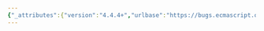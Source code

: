 ```yaml
---
{"_attributes":{"version":"4.4.4+","urlbase":"https://bugs.ecmascript.org/","maintainer":"dherman@mozilla.com"},"bug":{"bug_id":3567,"creation_ts":"2015-01-17 05:55:00 -0800","short_desc":"6.1.7.2 Object Internal Methods and Internal Slot, paragraph after Table 6: Typos: method, methods","delta_ts":"2015-02-02 18:38:56 -0800","product":"Draft for 6th Edition","component":"editorial issue","version":"Rev 31: January 15, 2015 Draft","rep_platform":"All","op_sys":"All","bug_status":"RESOLVED","resolution":"FIXED","priority":"Normal","bug_severity":"minor","everconfirmed":true,"reporter":{"uid":"claude.pache","name":"Claude Pache"},"assigned_to":{"uid":"allen","name":"Allen Wirfs-Brock"},"long_desc":[{"commentid":11522,"comment_count":0,"who":{"uid":"claude.pache","name":"Claude Pache"},"bug_when":"2015-01-17 05:55:18 -0800","thetext":"6.1.7.2 Object Internal Methods and Internal Slot\nParagraph after Table 6\n\n* \"The semantics of the internal method...\" -> \"methods\"\n\n* \"If any specified use of an exotic object's internal methods...\" -> \"method\" (I think)"},{"commentid":11523,"comment_count":1,"who":{"uid":"allen","name":"Allen Wirfs-Brock"},"bug_when":"2015-01-17 09:34:25 -0800","thetext":"fixed in rev32 editor's draft"},{"commentid":11983,"comment_count":2,"who":{"uid":"allen","name":"Allen Wirfs-Brock"},"bug_when":"2015-02-02 18:38:56 -0800","thetext":"fixed in rev32 draft"}]}}
---
```

